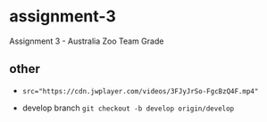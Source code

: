 # assignment-3

Assignment 3 - Australia Zoo Team Grade

## other

- `src="https://cdn.jwplayer.com/videos/3FJyJrSo-FgcBzQ4F.mp4"`

- develop branch
  `git checkout -b develop origin/develop`
